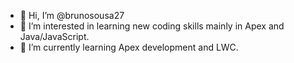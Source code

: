 - 👋 Hi, I’m @brunosousa27
- 👀 I’m interested in learning new coding skills mainly in Apex and Java/JavaScript.
- 🌱 I’m currently learning Apex development and LWC.

<!---
brunosousa27/brunosousa27 is a ✨ special ✨ repository because its `README.md` (this file) appears on your GitHub profile.
You can click the Preview link to take a look at your changes.
--->
